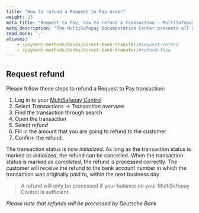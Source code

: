 ```yaml
---
title: "How to refund a Request to Pay order"
weight: 23
meta_title: "Request to Pay, how to refund a transaction - MultiSafepay Docs"
meta_description: "The MultiSafepay Documentation Center presents all relevant information about our Plugins and API. You can also find support pages for payment methods, tools and general questions as well as the contact details of our Support and Integration Teams."
read_more: '.'
aliases: 
    - /payment-methods/banks/direct-bank-transfer/#request-refund
    - /payment-methods/banks/direct-bank-transfer/#refund-flow
---
```

## Request refund
Please follow these steps to refund a Request to Pay transaction:

1. Log in to your [MultiSafepay Control](https://merchant.multisafepay.com)
2. Select _Transactions → Transaction overview_
3. Find the transaction through search
4. Open the transaction
5. Select _refund_
6. Fill in the amount that you are going to refund to the customer
7. Confirm the refund.

The transaction status is now _initialized_. As long as the transaction status is marked as _initialized_, the refund can be cancelled. When the transaction status is marked as _completed_, the refund is processed correctly. The customer will receive the refund to the bank account number in which the transaction was originally paid to, within the next business day

> A refund will only be processed if your balance on your MultiSafepay Control is sufficient.

_Please note that refunds will be processed by Deutsche Bank_





